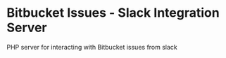 # Bitbucket Issues - Slack Integration Server
PHP server for interacting with Bitbucket issues from slack
